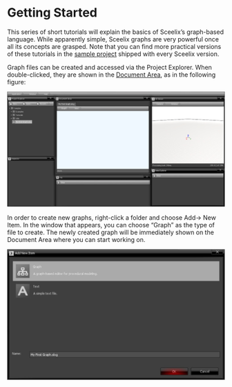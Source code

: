 # Getting Started

This series of short tutorials will explain the basics of Sceelix’s graph-based language. While apparently simple, Sceelix graphs are very powerful once all its concepts are grasped. Note that you can find more practical versions of these tutorials in the [sample project](../Setting%20Up/ExploringSamples) shipped with every Sceelix version.

Graph files can be created and accessed via the Project Explorer. When double-clicked, they are shown in the [Document Area](../Working%20With%20Sceelix/DocumentArea), as in the following figure:

![](images/InterfaceGraph.png)

In order to create new graphs, right-click a folder and choose Add-> New Item. In the window that appears, you can choose “Graph” as the type of file to create. The newly created graph will be immediately shown on the Document Area where you can start working on.

![](images/CreateNewGraph.png)

 

